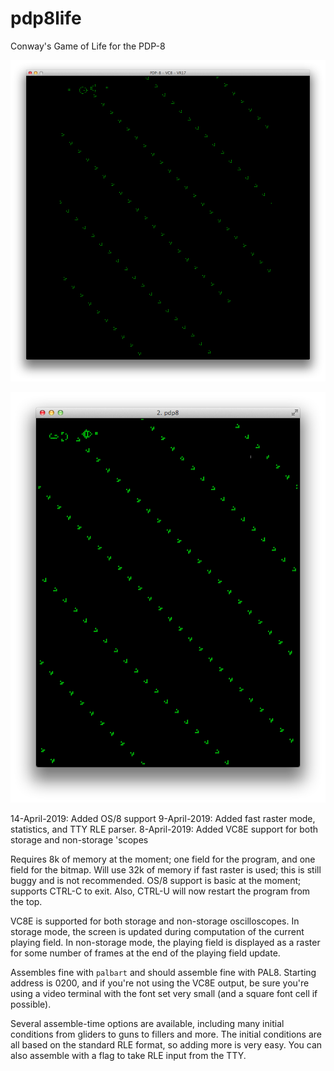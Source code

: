 # pdp8life
Conway's Game of Life for the PDP-8

![SimH VC8E output screenshot](screenshot_vc8e.png)

![Terminal based output screenshot](screenshot.png)

14-April-2019: Added OS/8 support
9-April-2019: Added fast raster mode, statistics, and TTY RLE parser.
8-April-2019: Added VC8E support for both storage and non-storage 'scopes

Requires 8k of memory at the moment; one field for the program, and
one field for the bitmap. Will use 32k of memory if fast raster is used; 
this is still buggy and is not recommended. OS/8 support is basic at the
moment; supports CTRL-C to exit. Also, CTRL-U will now restart the 
program from the top.

VC8E is supported for both storage and non-storage oscilloscopes. In
storage mode, the screen is updated during computation of the current
playing field. In non-storage mode, the playing field is displayed as a
raster for some number of frames at the end of the playing field update.

Assembles fine with `palbart` and should assemble fine with PAL8. 
Starting address is 0200, and if you're not using the VC8E output, be sure
you're using a video terminal with the font set very small (and a square 
font cell if possible).

Several assemble-time options are available, including many initial
conditions from gliders to guns to fillers and more. The initial conditions
are all based on the standard RLE format, so adding more is very easy.
You can also assemble with a flag to take RLE input from the TTY.
